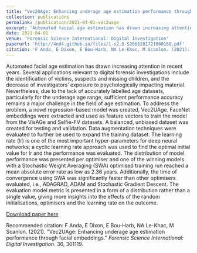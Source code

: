 ```yaml
---
title: "Vec2UAge: Enhancing underage age estimation performance through facial embeddings"
collection: publications
permalink: /publication/2021-04-01-vec2uage
excerpt: 'Automated facial age estimation has drawn increasing attention in recent years. Several applications relevant to digital forensic investigations include the identification of victims, suspects and missing children, and the decrease of investigators’ exposure to psychologically impacting material'
date: 2021-04-01
venue: 'Forensic Science International: Digital Investigation'
paperurl: 'http://4nd4.github.io/files/1-s2.0-S2666281721000160.pdf'
citation: 'F Anda, E Dixon, E Bou-Harb, NA Le-Khac, M Scanlon. (2021). &quot;Vec2UAge: Enhancing underage age estimation performance through facial embeddings.&quot; <i>Forensic Science International: Digital Investigation</i>. 36, 301119.'
---
```

Automated facial age estimation has drawn increasing attention in recent years. Several applications relevant to digital forensic investigations include the identification of victims, suspects and missing children, and the decrease of investigators’ exposure to psychologically impacting material. Nevertheless, due to the lack of accurately labelled age datasets, particularly for the underage age range, sufficient performance accuracy remains a major challenge in the field of age estimation. To address the problem, a novel regression-based model was created, Vec2UAge. FaceNet embeddings were extracted and used as feature vectors to train the model from the VisAGe and Selfie-FV datasets. A balanced, unbiased dataset was created for testing and validation. Data augmentation techniques were evaluated to further be used to expand the training dataset. The learning rate (lr) is one of the most important hyper-parameters for deep neural networks; a cyclic learning rate approach was used to find the optimal initial value for lr and the performance was evaluated. The distribution of model performance was presented per optimiser and one of the winning models with a Stochastic Weight Averaging (SWA) optimised training run reached a mean absolute error rate as low as 2.36 years. Additionally, the time of convergence using SWA was significantly faster than other optimisers evaluated, i.e., ADAGRAD, ADAM and Stochastic Gradient Descent. The evaluation model metric is presented in a form of a distribution rather than a single value, giving more insights into the effects of the random initialisations, optimisers and the learning rate on the outcome.

[Download paper here](http://4nd4.github.io/files/1-s2.0-S2666281721000160.pdf)

Recommended citation: F Anda, E Dixon, E Bou-Harb, NA Le-Khac, M Scanlon. (2021). "Vec2UAge: Enhancing underage age estimation performance through facial embeddings." <i>Forensic Science International: Digital Investigation</i>. 36, 301119.
